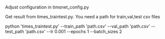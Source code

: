 Adjust configuration in timsnet_config.py

Get result from times_traintest.py. You need a path for train,val,test csv files 

python 'times_traintest.py' --train_path 'path.csv' --val_path 'path.csv' --test_path 'path.csv' --lr 0.001 --epochs 1 --batch_sizes 2
